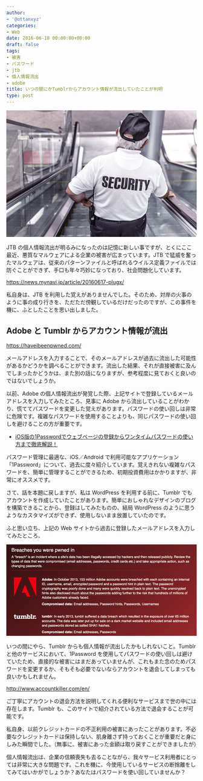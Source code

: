 ```yaml
---
author:
- '@ottanxyz'
categories:
- Web
date: 2016-06-18 00:00:00+00:00
draft: false
tags:
- 被害
- パスワード
- jtb
- 個人情報流出
- adobe
title: いつの間にかTumblrからアカウント情報が流出していたことが判明
type: post
---
```


![](160618-5764cb28ce652.jpg)

JTB の個人情報流出が明るみになったのは記憶に新しい事ですが、とくにここ最近、悪質なマルウェアによる企業の被害が広まっています。JTB で猛威を奮ったマルウェアは、従来のパターンファイルと呼ばれるウイルス定義ファイルでは防ぐことができず、手口も年々巧妙になっており、社会問題化しています。

<https://news.mynavi.jp/article/20160617-plugx/>

私自身は、JTB を利用した覚えがありませんでした。そのため、対岸の火事のように事の成り行きを、ただただ傍観しているだけだったのですが、この事件を機に、ふとしたことを思い出しました。

## Adobe と Tumblr からアカウント情報が流出

<https://haveibeenpwned.com/>

メールアドレスを入力することで、そのメールアドレスが過去に流出した可能性があるかどうかを調べることができます。流出した結果、それが直接被害に及んでしまったかどうかは、また別の話になりますが、参考程度に見ておくと良いのではないでしょうか。

以前、Adobe の個人情報流出が発覚した際、上記サイトで登録しているメールアドレスを入力してみたところ、見事に Adobe から流出していることがわかり、慌ててパスワードを変更した覚えがあります。パスワードの使い回しは非常に危険です。複雑なパスワードを使用することよりも、同じパスワードの使い回しを避けることの方が重要です。

* [iOS版の1Passwordでウェブページの登録からワンタイムパスワードの使い方まで徹底解説！](/posts/2015/04/ios-1password-description-part2-875/)

パスワード管理に最適な、iOS／Android で利用可能なアプリケーション「1Password」について、過去に度々紹介しています。覚えきれない複雑なパスワードを、簡単に管理することができるため、初期投資費用はかかりますが、非常にオススメです。

さて、話を本題に戻しますが、私は WordPress を利用する前に、Tumblr でもアカウントを作成していたことがあります。簡単におしゃれなデザインのブログを構築できることから、登録はしてみたものの、結局 WordPress のように思うようなカスタマイズができず、使用しないまま放置していたのです。

ふと思い立ち、上記の Web サイトから過去に登録したメールアドレスを入力してみたところ、

![](160618-5764cdc25cbbc.png)

いつの間にやら、Tumblr からも個人情報が流出したかもしれないこと。Tumblr と他のサービスにおいて、1Password を使用してパスワードの使い回しは避けていたため、直接的な被害にはまだあっていませんが、これもまた念のためパスワードを変更するか、そもそも必要でないならアカウントを退会してしまっても良いかもしれません。

<http://www.accountkiller.com/en/>

ご丁寧にアカウントの退会方法を説明してくれる便利なサービスまで世の中には存在します。Tumblr も、このサイトで紹介されている方法で退会することが可能です。

私自身、以前クレジットカードの不正利用の被害にあったことがあります。不必要なクレジットカードは保持しない、肌身離さず持っておくことが重要だと身にしみた瞬間でした。（無事に、被害にあった金額は取り戻すことができましたが）

個人情報流出は、企業の信頼喪失も去ることながら、我々サービス利用者にとっては非常に大きな問題です。これを機に、今使用しているサービスの断捨離をしてみてはいかがでしょうか？あなたはパスワードを使い回していませんか？
